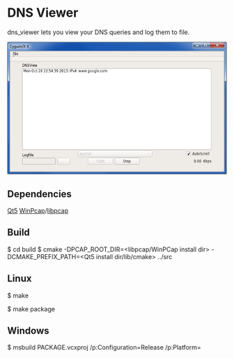 DNS Viewer
========

dns_viewer lets you view your DNS queries and log them to file.

![DNSViewer](screen.png)

Dependencies
---
[Qt5](http://qt-project.org/downloads)
[WinPcap](http://www.winpcap.org/devel.htm)/[libpcap](http://www.tcpdump.org/#latest-release)

Build
---
$ cd build
$ cmake -DPCAP_ROOT_DIR=<libpcap/WinPCap install dir> -DCMAKE_PREFIX_PATH=<Qt5 install dir/lib/cmake> ../src

Linux
---
$ make

$ make package


Windows 
---
$ msbuild PACKAGE.vcxproj /p:Configuration=Release /p:Platform=<platform>




